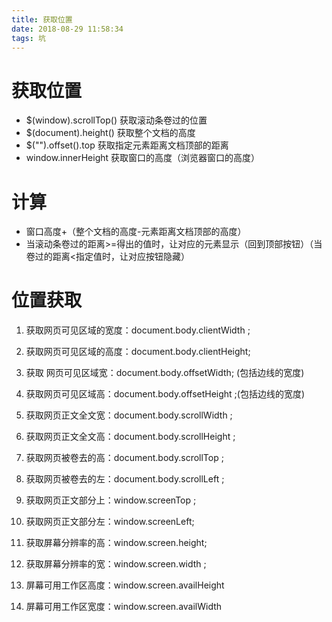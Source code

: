 ```yaml
---
title: 获取位置
date: 2018-08-29 11:58:34
tags: 坑
---
```


# 获取位置 #
- $(window).scrollTop()   获取滚动条卷过的位置
- $(document).height()    获取整个文档的高度
- $("").offset().top      获取指定元素距离文档顶部的距离
- window.innerHeight      获取窗口的高度（浏览器窗口的高度）
# 计算 #
- 窗口高度+（整个文档的高度-元素距离文档顶部的高度）
- 当滚动条卷过的距离>=得出的值时，让对应的元素显示（回到顶部按钮）（当卷过的距离<指定值时，让对应按钮隐藏）



# 位置获取 #
1.  获取网页可见区域的宽度：document.body.clientWidth ;

2.  获取网页可见区域的高度：document.body.clientHeight;

3.  获取 网页可见区域宽：document.body.offsetWidth; (包括边线的宽度) 

4.  获取网页可见区域高：document.body.offsetHeight ;(包括边线的宽度) 

5.  获取网页正文全文宽：document.body.scrollWidth ;

6.  获取网页正文全文高：document.body.scrollHeight ;

7.  获取网页被卷去的高：document.body.scrollTop ;

8.  获取网页被卷去的左：document.body.scrollLeft ;

9.  获取网页正文部分上：window.screenTop ;

11. 获取网页正文部分左：window.screenLeft; 

12. 获取屏幕分辨率的高：window.screen.height; 

13. 获取屏幕分辨率的宽：window.screen.width ;

14. 屏幕可用工作区高度：window.screen.availHeight 

15. 屏幕可用工作区宽度：window.screen.availWidth


